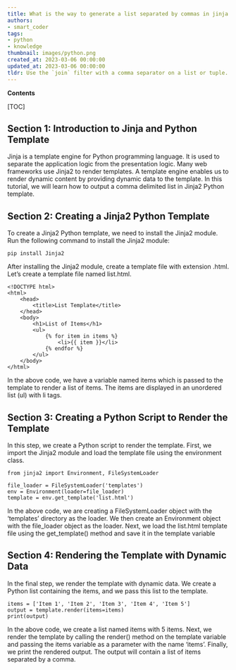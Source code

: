 ```yaml
---
title: What is the way to generate a list separated by commas in jinja Python templates?
authors:
- smart_coder
tags:
- python
- knowledge
thumbnail: images/python.png
created_at: 2023-03-06 00:00:00
updated_at: 2023-03-06 00:00:00
tldr: Use the `join` filter with a comma separator on a list or tuple.
---
```


**Contents**

[TOC]

## Section 1: Introduction to Jinja and Python Template
Jinja is a template engine for Python programming language. It is used to separate the application logic from the presentation logic. Many web frameworks use Jinja2 to render templates. A template engine enables us to render dynamic content by providing dynamic data to the template. In this tutorial, we will learn how to output a comma delimited list in Jinja2 Python template.


## Section 2: Creating a Jinja2 Python Template
To create a Jinja2 Python template, we need to install the Jinja2 module. Run the following command to install the Jinja2 module:

```
pip install Jinja2
```

After installing the Jinja2 module, create a template file with extension .html. Let’s create a template file named list.html.

```
<!DOCTYPE html>
<html>
    <head>
        <title>List Template</title>
    </head>
    <body>
        <h1>List of Items</h1>
        <ul>
            {% for item in items %}
                <li>{{ item }}</li>
            {% endfor %}
        </ul>
    </body>
</html>
```

In the above code, we have a variable named items which is passed to the template to render a list of items. The items are displayed in an unordered list (ul) with li tags.


## Section 3: Creating a Python Script to Render the Template
In this step, we create a Python script to render the template. First, we import the Jinja2 module and load the template file using the environment class.

```
from jinja2 import Environment, FileSystemLoader

file_loader = FileSystemLoader('templates')
env = Environment(loader=file_loader)
template = env.get_template('list.html')
```

In the above code, we are creating a FileSystemLoader object with the ‘templates’ directory as the loader. We then create an Environment object with the file_loader object as the loader. Next, we load the list.html template file using the get_template() method and save it in the template variable


## Section 4: Rendering the Template with Dynamic Data
In the final step, we render the template with dynamic data. We create a Python list containing the items, and we pass this list to the template.

```
items = ['Item 1', 'Item 2', 'Item 3', 'Item 4', 'Item 5']
output = template.render(items=items)
print(output)
```

In the above code, we create a list named items with 5 items. Next, we render the template by calling the render() method on the template variable and passing the items variable as a parameter with the name ‘items’. Finally, we print the rendered output. The output will contain a list of items separated by a comma.
